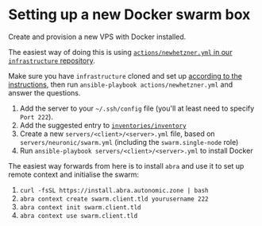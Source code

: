 # Setting up a new Docker swarm box

Create and provision a new VPS with Docker installed.

The easiest way of doing this is using [`actions/newhetzner.yml` in our `infrastructure` repository](https://git.autonomic.zone/autonomic-cooperative/infrastructure/src/branch/master/actions/newhetzner.yml).

Make sure you have `infrastructure` cloned and set up [according to the instructions](https://git.autonomic.zone/autonomic-cooperative/infrastructure/src/branch/master/README.md), then run `ansible-playbook actions/newhetzner.yml` and answer the questions.

1. Add the server to your `~/.ssh/config` file (you'll at least need to specify `Port 222`).
2. Add the suggested entry to [`inventories/inventory`](https://git.autonomic.zone/autonomic-cooperative/infrastructure/src/branch/master/inventories)
3. Create a new `servers/<client>/<server>.yml` file, based on `servers/neuronic/swarm.yml` (including the `swarm.single-node` role)
4. Run `ansible-playbook servers/<client>/<server>.yml` to install Docker

The easiest way forwards from here is to install `abra` and use it to set up remote context and initialise the swarm:

1. `curl -fsSL https://install.abra.autonomic.zone | bash`
2. `abra context create swarm.client.tld yourusername 222`
3. `abra context init swarm.client.tld`
4. `abra context use swarm.client.tld`
